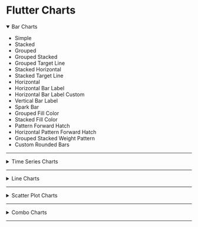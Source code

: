 # Flutter Charts
 
 <details open>
<summary>Bar Charts</summary>
  <ul>
  <li>Simple</li>
  <li>Stacked</li>
  <li>Grouped</li>
  <li>Grouped Stacked</li>
  <li>Grouped Target Line</li>
  <li>Stacked Horizontal</li>
  <li>Stacked Target Line</li>
  <li>Horizontal</li>
  <li>Horizontal Bar Label</li>
  <li>Horizontal Bar Label Custom</li>
  <li>Vertical Bar Label</li>
  <li>Spark Bar</li>
  <li>Grouped Fill Color</li>
  <li>Stacked Fill Color</li>
  <li>Pattern Forward Hatch</li>
  <li>Horizontal Pattern Forward Hatch</li>
  <li>Grouped Stacked Weight Pattern</li>
  <li>Custom Rounded Bars</li>
 </ul>
</details>  
<hr>
<details>
<summary>Time Series Charts</summary>
  <ul>
  <li>Simple</li>
  <li>End Point Axis</li>
  <li>Confidence Interval</li>
  <li>Line Annotation</li>
  <li>Grouped Target Line</li>
  <li>Range Annotation</li>
  <li>Range Annotation Margin</li>
  <li>Symbol Annotation</li>
  <li>With Bar Renderer</li>
 </ul>
</details>  
<hr>
<details>
<summary>Line Charts</summary>
  <ul>
  <li>Simple</li>
  <li>Points</li>
  <li>Stacked Area</li>
  <li>Stacked Area Custom Color</li>
  <li>Area And Line</li>
  <li>Simple Nulls</li>
  <li>Stacked Area Nulls</li>
  <li>Dash Pattern</li>
  <li>Segments</li>
  <li>Line Annotation</li>
  <li>Range Annotation</li>
  <li>Range Annotation Margin</li>
 </ul>
</details>  
<hr>
<details>
<summary>Scatter Plot Charts</summary>
  <ul>
  <li>Simple</li>
  <li>Shapes</li>
  <li>Comparison Points</li>
  <li>Bucketing Axis</li>
 </ul>
</details>  
<hr>
<details>
<summary>Combo Charts</summary>
  <ul>
  <li>Ordinal Bar Line</li>
  <li>Numeric Line Bar</li>
  <li>Numeric Line Point</li>
  <li>Date Time Line Point</li>
  <li>Scatter Plot Line</li>
 </ul>
</details>  
<hr>


